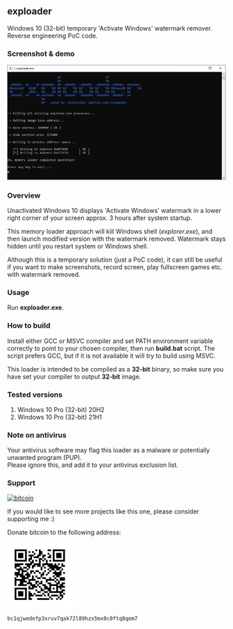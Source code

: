 ## exploader

Windows 10 (32-bit) temporary 'Activate Windows' watermark remover. Reverse engineering PoC code.

### Screenshot & demo

![exploader](img/exploaderScr.png) 


### Overview

Unactivated Windows 10 displays 'Activate Windows' watermark in a lower right corner of your screen approx. 3 hours after system startup.   

This memory loader approach will kill Windows shell (_explorer.exe_), and then launch modified version with the watermark removed. Watermark stays hidden until you restart system or Windows shell.

Although this is a temporary solution (just a PoC code), it can still be useful if you want to make screenshots, record screen, play fullscreen games etc. with watermark removed.

### Usage

Run **exploader.exe**. 

### How to build

Install either GCC or MSVC compiler and set PATH environment variable correctly to point to your chosen compiler, then run **build.bat** script. The script prefers GCC, but if it is not available it will try to build using MSVC.

This loader is intended to be compiled as a **32-bit** binary, so make sure you have set your compiler to output **32-bit** image.

### Tested versions

1. Windows 10 Pro (32-bit) 20H2
2. Windows 10 Pro (32-bit) 21H1


### Note on antivirus

Your antivirus software may flag this loader as a malware or potentially unwanted program (PUP).   
Please ignore this, and add it to your antivirus exclusion list.

### Support

[![bitcoin](https://img.shields.io/badge/donate-bitcoin-EF8E19)](bitcoin:bc1qjwedefp3xruv7qak72l89hzx5mx0c0ftq8qem7)

If you would like to see more projects like this one, please consider supporting me :)  

Donate bitcoin to the following address:

![btcqrcode](img/bcqrcode.png)

```
bc1qjwedefp3xruv7qak72l89hzx5mx0c0ftq8qem7
```